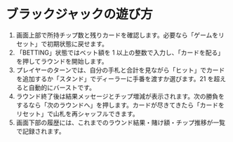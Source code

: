 # ブラックジャックの遊び方

1. 画面上部で所持チップ数と残りカードを確認します。必要なら「ゲームをリセット」で初期状態に戻せます。
2. 「BETTING」状態ではベット額を 1 以上の整数で入力し、「カードを配る」を押してラウンドを開始します。
3. プレイヤーのターンでは、自分の手札と合計を見ながら「ヒット」でカードを追加するか「スタンド」でディーラーに手番を渡すか選びます。21 を超えると自動的にバーストです。
4. ラウンド終了後は結果メッセージとチップ増減が表示されます。次の勝負をするなら「次のラウンドへ」を押します。カードが尽きてきたら「カードをリセット」で山札を再シャッフルできます。
5. 画面下部の履歴には、これまでのラウンド結果・賭け額・チップ推移が一覧で記録されます。
